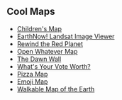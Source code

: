 ##  Cool Maps

- [Children's Map](http://www.arcgis.com/home/webmap/viewer.html?webmap=802841aae4dd45778801cd1d375795b9) <!-- .element: target="_blank" -->
- [EarthNow! Landsat Image Viewer](https://earthnow.usgs.gov/observer/?opts=ignoreversion) <!-- .element: target="_blank" -->
- [Rewind the Red Planet](https://www.nationalgeographic.com/science/2016/11/exploring-mars-map-panorama-pictures/) <!-- .element: target="_blank" -->
- [Open Whatever Map](http://openwhatevermap.xyz/#3/28.00/18.00) <!-- .element: target="_blank" -->
- [The Dawn Wall](https://www.nytimes.com/interactive/2015/01/09/sports/the-dawn-wall-el-capitan.html) <!-- .element: target="_blank" -->
- [What's Your Vote Worth?](https://petrichor.studio/2018/01/whatsyourvoteworth/) <!-- .element: target="_blank" -->
- [Pizza Map](https://pbs.twimg.com/media/DMhFSmxWkAA8YV-.jpg) <!-- .element: target="_blank" -->
- [Emoji Map](https://maps.darksky.net/@temperature,41.180,-117.818,6) <!-- .element: target="_blank" -->
- [Walkable Map of the Earth](https://www.good.is/articles/denmarks-world-map) <!-- .element: target="_blank" -->
